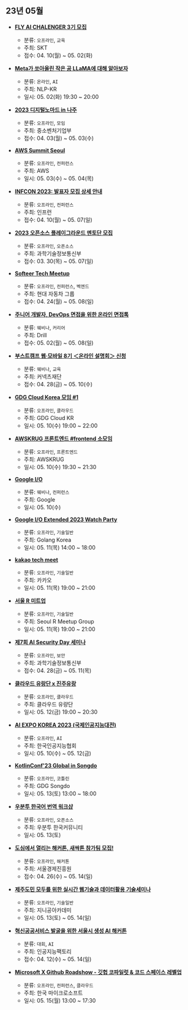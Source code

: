 ## 23년 05월
- __[FLY AI CHALENGER 3기 모집](https://www.skttechacademy.com/student/main/aiChallenger)__
  - 분류: `오프라인`, `교육`
  - 주최: SKT
  - 접수: 04. 10(월) ~ 05. 02(화)

- __[Meta가 쏘아올린 작은 공 LLaMA에 대해 알아보자](https://aifactory.space/learning/2414/discussion/327)__
  - 분류: `온라인`, `AI`
  - 주최: NLP-KR
  - 일시: 05. 02(화) 19:30 ~ 20:00
- __[2023 디지털노마드 in 나주](https://dsumaker.com/page/menu06/page01_view.php?id=notice&no=2293&page=1)__
  - 분류: `오프라인`, `모임`
  - 주최: 중소벤처기업부
  - 접수: 04. 03(월) ~ 05. 03(수)
- __[AWS Summit Seoul](https://aws.amazon.com/ko/events/summits/seoul/)__
  - 분류: `오프라인`, `컨퍼런스`
  - 주최: AWS
  - 일시: 05. 03(수) ~ 05. 04(목)
- __[INFCON 2023: 발표자 모집 상세 안내](https://www.inflearn.com/infcon-2023/teaser/speaker)__
  - 분류: `오프라인`, `컨퍼런스`
  - 주최: 인프런
  - 접수: 04. 10(월) ~ 05. 07(일)
- __[2023 오픈소스 플레이그라운드 멘토단 모집](https://www.oss.kr/notice/show/eac6d5c8-01c1-4cc0-b2d1-1a88e96942e2?page=1)__
  - 분류: `오프라인`, `오픈소스`
  - 주최:  과학기술정보통신부
  - 접수: 03. 30(목) ~ 05. 07(일)
- __[Softeer Tech Meetup](https://meetup.softeer.ai/)__
  - 분류: `오프라인`, `컨퍼런스`, `벡엔드`
  - 주최: 현대 자동차 그룹
  - 접수: 04. 24(월) ~ 05. 08(일)
- __[주니어 개발자, DevOps 면접을 위한 온라인 면접톡](https://okky.kr/articles/1433806)__
  - 분류: `웨비나`, `커리어`
  - 주최: Drill
  - 접수: 05. 02(월) ~ 05. 08(일)
- __[부스트캠프 웹·모바일 8기 ＜온라인 설명회＞ 신청](https://form.office.naver.com/form/responseView.cmd?formkey=NDhmYTgzYTMtMDQ2Ni00ZTA1LWFhMDItZWNlYTY5YTNiNDg5&sourceId=urlshare)__
  - 분류: `웨비나`, `교육`
  - 주최: 커넥츠재단
  - 접수: 04. 28(금) ~ 05. 10(수)
- __[GDG Cloud Korea 모임 #1](https://festa.io/events/3456)__
  - 분류: `오프라인`, `클라우드`
  - 주최: GDG Cloud KR
  - 일시: 05. 10(수) 19:00 ~ 22:00
- __[AWSKRUG 프론트엔드 #frontend 소모임](https://www.meetup.com/awskrug/events/292866390/)__
  - 분류: `오프라인`, `프론트엔드`
  - 주최: AWSKRUG
  - 일시: 05. 10(수) 19:30 ~ 21:30
- __[Google I/O](https://io.google/2023/intl/ko/)__
  - 분류: `웨비나`, `컨퍼런스`
  - 주최: Google
  - 일시: 05. 10(수)
- __[Google I/O Extended 2023 Watch Party](https://festa.io/events/3472)__
  - 분류: `오프라인`, `기술일반`
  - 주최: Golang Korea
  - 일시: 05. 11(목) 14:00 ~ 18:00
- __[kakao tech meet](https://festa.io/events/3324)__
  - 분류: `오프라인`, `기술일반`
  - 주최: 카카오
  - 일시: 05. 11(목) 19:00 ~ 21:00
- __[서울 R 미트업](https://www.meetup.com/seoul-r-meetup/events/292966674/)__
  - 분류: `오프라인`, `기술일반`
  - 주최: Seoul R Meetup Group
  - 일시: 05. 11(목) 19:00 ~ 21:00
- __[제7회 AI Security Day 세미나](https://event-us.kr/aisec/event/62200)__
  - 분류: `오프라인`, `보안`
  - 주최: 과학기술정보통신부
  - 접수: 04. 28(금) ~ 05. 11(목)
- __[클라우드 유랑단 x 진주유랑](https://festa.io/events/3447)__
  - 분류: `오프라인`, `클라우드`
  - 주최: 클라우드 유량단
  - 일시: 05. 12(금) 19:00 ~ 20:30
- __[AI EXPO KOREA 2023 (국제인공지능대전)](http://www.aiexpo.co.kr/home/)__
  - 분류: `오프라인`, `AI`
  - 주최: 한국인공지능협회
  - 일시: 05. 10(수) ~ 05. 12(금)
- __[KotlinConf'23 Global in Songdo](https://festa.io/events/3416)__
  - 분류: `오프라인`, `코틀린`
  - 주최: GDG Songdo
  - 일시: 05. 13(토) 13:00 ~ 18:00
- __[우분투 한국어 번역 워크샵](https://festa.io/events/3410)__
  - 분류: `오프라인`, `오픈소스`
  - 주최: 우분투 한국커뮤니티
  - 일시: 05. 13(토)
- __[도심에서 열리는 해커톤, 새싹톤 참가팀 모집!](https://sesacthon-apply.goorm.io/)__
  - 분류: `오프라인`, `해커톤`
  - 주최: 서울경제진흥원
  - 접수: 04. 26(수) ~ 05. 14(일)
- __[제주도민 모두를 위한 실시간 웹기술과 데이터활용 기술세미나](https://festa.io/events/3371)__
  - 분류: `오프라인`, `기술일반`
  - 주최: 지니공아카데미
  - 일시: 05. 13(토) ~ 05. 14(일)
- __[혁신공공서비스 발굴을 위한 서울시 생성 AI 해커톤](https://aifactory.space/competition/detail/2374)__
  - 분류: `대회`, `AI`
  - 주최: 인공지능팩토리
  - 접수: 04. 12(수) ~ 05. 14(일)
- __[Microsoft X Github Roadshow - 깃헙 코파일럿 & 코드 스페이스 레벨업](https://msevents.microsoft.com/event?id=362729998)__
  - 분류: `오프라인`, `컨퍼런스`, `클라우드`
  - 주최: 한국 마이크로소프트
  - 일시: 05. 15(월) 13:00 ~ 17:30